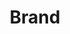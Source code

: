 ---
layout: pattern.njk
tags: 
    - legacy_fr
    - legacy_basics_fr
    - page
key: brand-legacy_fr
title: Brand
parent: basics-legacy_fr
image: legacy/overview/brand.webp
keywords: 
order: 10
availablelanguages: 
    - de
    - en
---